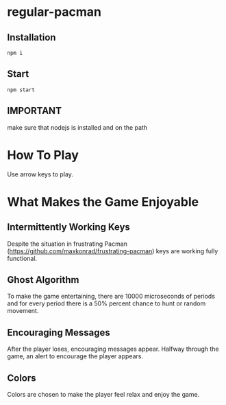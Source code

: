 # regular-pacman
## Installation
```npm i```
## Start
```npm start```
## IMPORTANT
make sure that nodejs is installed and on the path
# How To Play
Use arrow keys to play.
# What Makes the Game Enjoyable
## Intermittently Working Keys
Despite the situation in frustrating Pacman (https://github.com/maxkonrad/frustrating-pacman) keys are working fully functional.
## Ghost Algorithm
To make the game entertaining, there are 10000 microseconds of periods and for every period there is a 50% percent chance to hunt or random movement.
## Encouraging Messages
After the player loses, encouraging messages appear. Halfway through the game, an alert to encourage the player appears.
## Colors
Colors are chosen to make the player feel relax and enjoy the game.
